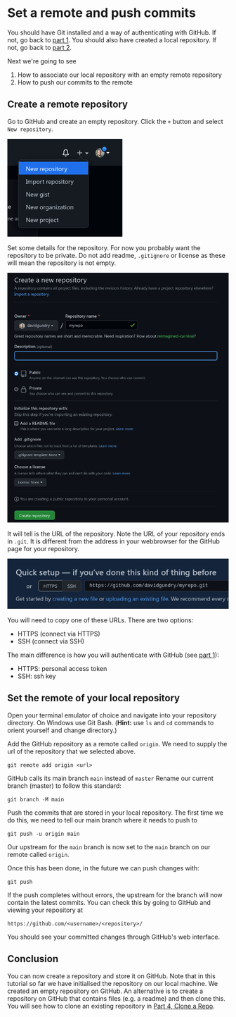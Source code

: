 # Set a remote and push commits 

You should have Git installed and a way of authenticating with GitHub. If not, go back to [part 1](./1-configuring-git.md). You should also have created a local repository. If not, go back to [part 2](./2-creating-a-repo.md).

Next we're going to see

1.  How to associate our local repository with an empty remote repository
2.  How to push our commits to the remote

## Create a remote repository

Go to GitHub and create an empty repository. Click the `+` button and select `New repository`.

![](./media/image15.png)

Set some details for the repository. For now you probably want the repository to be private. Do not add readme, `.gitignore` or license as these will mean the repository is not empty.

![](./media/image16.png)

It will tell is the URL of the repository. Note the URL of your repository ends in `.git`. It is different from the address in your webbrowser for the GitHub page for your repository.

![](./media/image17.png)

You will need to copy one of these URLs. There are two options:

-   HTTPS (connect via HTTPS)
-   SSH (connect via SSH)

The main difference is how you will authenticate with GitHub (see [part 1](./1-configuring-git.md)):

-   HTTPS: personal access token
-   SSH: ssh key

## Set the remote of your local repository

Open your terminal emulator of choice and navigate into your repository directory. On Windows use Git Bash. (**Hint:** use `ls` and `cd` commands to orient yourself and change directory.)

Add the GitHub repository as a remote called `origin`. We need to supply the url of the repository that we selected above.

    git remote add origin <url>

GitHub calls its main branch `main` instead of `master` Rename our current branch (master) to follow this standard:

    git branch -M main

Push the commits that are stored in your local repository. The first time we do this, we need to tell our main branch where it needs to push to

    git push -u origin main

Our upstream for the `main` branch is now set to the `main` branch on our remote called `origin`.

Once this has been done, in the future we can push changes with:

    git push

If the push completes without errors, the upstream for the branch will now contain the latest commits. You can check this by going to GitHub and viewing your repository at

    https://github.com/<username>/<repository>/

You should see your committed changes through GitHub's web interface.

## Conclusion

You can now create a repository and store it on GitHub. Note that in this tutorial so far we have initialised the repository on our local machine. We created an empty repository on GitHub. An alternative is to create a repository on GitHub that contains files (e.g. a readme) and then clone this. You will see how to clone an existing repository in [Part 4, Clone a Repo](./4-clone-a-repo.md).